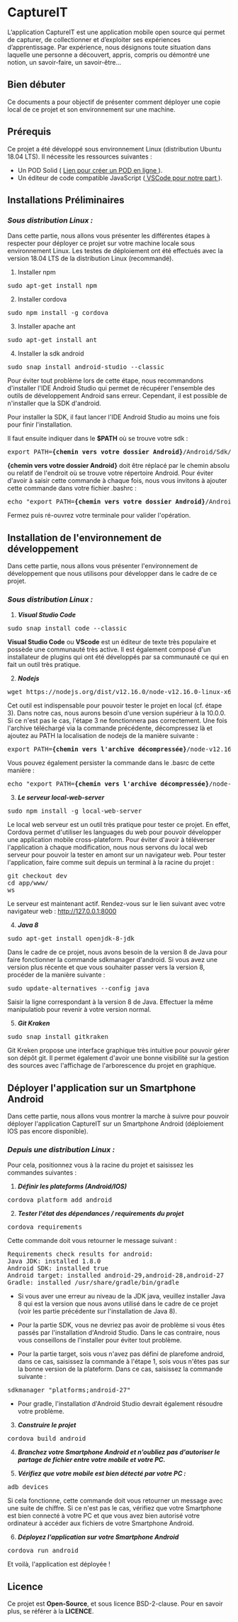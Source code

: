 # CaptureIT

L’application CaptureIT est une application mobile open source qui permet de capturer, de collectionner et d’exploiter ses expériences d’apprentissage. Par expérience, nous désignons toute situation dans laquelle une personne a découvert, appris, compris ou démontré une notion, un savoir-faire, un savoir-être...

## <b>Bien débuter</b>

Ce documents a pour objectif de présenter comment déployer une copie local de ce projet et son environnement sur une machine.

## <b>Prérequis</b>

Ce projet a été développé sous environnement Linux (distribution Ubuntu 18.04 LTS). Il nécessite les ressources suivantes :

* Un POD Solid ( <a href="https://solid.inrupt.com/get-a-solid-pod">Lien pour créer un POD en ligne </a>).
* Un éditeur de code compatible JavaScript (<a href="https://code.visualstudio.com/download"> VSCode pour notre part </a>).

## <b>Installations Préliminaires</b>

### <b><i> Sous distribution Linux :</i></b>

Dans cette partie, nous allons vous présenter les différentes étapes à respecter pour déployer ce projet sur votre machine locale sous environnement Linux. Les testes de déploiement ont été effectués avec la version 18.04 LTS de la distribution Linux (recommandé).

1. Installer npm
<pre>sudo apt-get install npm</pre>

2. Installer cordova
<pre>sudo npm install -g cordova</pre>

3. Installer apache ant
<pre>sudo apt-get install ant</pre>

4. Installer la sdk android
<pre>sudo snap install android-studio --classic</pre>
Pour éviter tout problème lors de cette étape, nous recommandons d'installer l'IDE Android Studio qui permet de récupérer l'ensemble des outils de développement Android sans erreur. Cependant, il est possible de n'installer que la SDK d'android.

Pour installer la SDK, il faut lancer l'IDE Android Studio au moins une fois pour finir l'installation.

Il faut ensuite indiquer dans le <b>$PATH</b> où se trouve votre sdk :
<pre>export PATH=<b>{chemin vers votre dossier Android}</b>/Android/Sdk/tools:<b>{chemin vers votre dossier Android}</b>/Android/Sdk/platform-tools:<b>{chemin vers votre dossier Android}</b>/Android/Sdk/tools/bin:$PATH</pre>
<b>{chemin vers votre dossier Android}</b> doit être réplacé par le chemin absolu ou relatif de l'endroit où se trouve votre répertoire Android.
Pour éviter d'avoir à saisir cette commande à chaque fois, nous vous invitons à ajouter cette commande dans votre fichier .bashrc :
<pre>echo "export PATH=<b>{chemin vers votre dossier Android}</b>/Android/Sdk/tools:<b>{chemin vers votre dossier Android}</b>/Android/Sdk/platform-tools:<b>{chemin vers votre dossier Android}</b>/Android/Sdk/tools/bin:$PATH" >> ~/.bashrc"</pre>
Fermez puis ré-ouvrez votre terminale pour valider l'opération.

## <b>Installation de l'environnement de développement</b>

Dans cette partie, nous allons vous présenter l'environnement de développement que nous utilisons pour développer dans le cadre de ce projet.

### <b><i> Sous distribution Linux :</i></b>

1. <b><i>Visual Studio Code</b></i>
<pre>sudo snap install code --classic</pre>
<b>Visual Studio Code</b> ou <b>VScode</b> est un éditeur de texte très populaire et possède une communauté très active. Il est également composé d'un installateur de plugins qui ont été développés par sa communauté ce qui en fait un outil très pratique.

2. <b><i>Nodejs</b></i>
<pre>
wget https://nodejs.org/dist/v12.16.0/node-v12.16.0-linux-x64.tar.xz
</pre>
Cet outil est indispensable pour pouvoir tester le projet en local (cf. étape 3). Dans notre cas, nous aurons besoin d'une version supérieur à la 10.0.0. Si ce n'est pas le cas, l'étape 3 ne fonctionnera pas correctement. Une fois l'archive téléchargé via la commande précédente, décompressez là et ajoutez au PATH la localisation de nodejs de la manière suivante :
<pre>
export PATH=<b>{chemin vers l'archive décompressée}</b>/node-v12.16.0-linux-x64/bin:$PATH
</pre>

Vous pouvez également persister la commande dans le .basrc de cette manière :
<pre>
echo "export PATH=<b>{chemin vers l'archive décompressée}</b>/node-v12.16.0-linux-x64/bin:$PATH" >> ~/.bashrc
</pre>

3. <b><i>Le serveur local-web-server</b></i>
<pre>sudo npm install -g local-web-server</pre>
Le local web serveur est un outil très pratique pour tester ce projet. En effet, Cordova permet d'utiliser les languages du web pour pouvoir développer une application mobile cross-plateform. Pour éviter d'avoir à téléverser l'application à chaque modification, nous nous servons du local web serveur pour pouvoir la tester en amont sur un navigateur web. Pour tester l'application, faire comme suit depuis un terminal à la racine du projet :
<pre>
git checkout dev
cd app/www/
ws
</pre>
Le serveur est maintenant actif. Rendez-vous sur le lien suivant avec votre navigateur web : http://127.0.0.1:8000

4. <b><i>Java 8</b></i>
<pre>sudo apt-get install openjdk-8-jdk</pre>
Dans le cadre de ce projet, nous avons besoin de la version 8 de Java pour faire fonctionner la commande sdkmanager d'android. Si vous avez une version plus récente et que vous souhaiter passer vers la version 8, procéder de la manière suivante :
<pre>
sudo update-alternatives --config java
</pre>
Saisir la ligne correspondant à la version 8 de Java. Effectuer la même manipulatiob pour revenir à votre version normal.

5. <b><i>Git Kraken</b></i>
<pre>sudo snap install gitkraken</pre>
Git Kreken propose une interface graphique très intuitive pour pouvoir gérer son dépôt git. Il permet également d'avoir une bonne visibilité sur la gestion des sources avec l'affichage de l'arborescence du projet en graphique.

## <b>Déployer l'application sur un Smartphone Android</b>
Dans cette partie, nous allons vous montrer la marche à suivre pour pouvoir déployer l'application CaptureIT sur un Smartphone Android (déploiement IOS pas encore disponible).

### <b><i> Depuis une distribution Linux :</i></b>
Pour cela, positionnez vous à la racine du projet et saisissez les commandes suivantes :

1. <b><i>Définir les plateforms (Android/IOS)</b></i>
<pre>cordova platform add android</pre>

2. <b><i>Tester l'état des dépendances / requirements du projet</b></i>
<pre>cordova requirements</pre>
Cette commande doit vous retourner le message suivant :
<pre>
Requirements check results for android:
Java JDK: installed 1.8.0
Android SDK: installed true
Android target: installed android-29,android-28,android-27
Gradle: installed /usr/share/gradle/bin/gradle
</pre>

* Si vous aver une erreur au niveau de la JDK java, veuillez installer Java 8 qui est la version que nous avons utilisé dans le cadre de ce projet (voir les partie précédente sur l'installation de Java 8).

* Pour la partie SDK, vous ne devriez pas avoir de problème si vous êtes passés par l'installation d'Android Studio. Dans le cas contraire, nous vous conseillons de l'installer pour éviter tout problème.

* Pour la partie target, sois vous n'avez pas défini de plarefome android, dans ce cas, saisissez la commande à l'étape 1, sois vous n'êtes pas sur la bonne version de la plateform. Dans ce cas, saisissez la commande suivante :
<pre>sdkmanager "platforms;android-27"</pre>

* Pour gradle, l'installation d'Android Studio devrait également résoudre votre problème.

3. <b><i>Construire le projet</b></i>
<pre>cordova build android</pre>

4. <b><i>Branchez votre Smartphone Android et n'oubliez pas d'autoriser le partage de fichier entre votre mobile et votre PC.</b></i>

5. <b><i>Vérifiez que votre mobile est bien détecté par votre PC :</b></i>
<pre>adb devices</pre>
Si cela fonctionne, cette commande doit vous retourner un message avec une suite de chiffre. Si ce n'est pas le cas, vérifiez que votre Smartphone est bien connecté à votre PC et que vous avez bien autorisé votre ordinateur à accéder aux fichiers de votre Smartphone Android.

6. <b><i>Déployez l'application sur votre Smartphone Android</b></i>
<pre>cordova run android</pre>

Et voilà, l'application est déployée !

## <b>Licence</b>

Ce projet est <strong>Open-Source</strong>, et sous licence BSD-2-clause. Pour en savoir plus, se référer à la <b>LICENCE</b>.